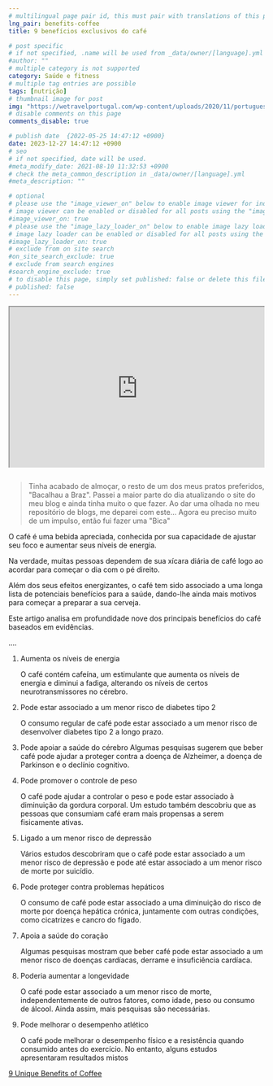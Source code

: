 ```yaml
---
# multilingual page pair id, this must pair with translations of this page. (This name must be unique)
lng_pair: benefits-coffee
title: 9 benefícios exclusivos do café

# post specific
# if not specified, .name will be used from _data/owner/[language].yml
#author: ""
# multiple category is not supported
category: Saúde e fitness
# multiple tag entries are possible
tags: [nutrição]
# thumbnail image for post
img: "https://wetravelportugal.com/wp-content/uploads/2020/11/portuguese-cafe-bica.jpg"
# disable comments on this page
comments_disable: true

# publish date  {2022-05-25 14:47:12 +0900}
date: 2023-12-27 14:47:12 +0900
# seo
# if not specified, date will be used.
#meta_modify_date: 2021-08-10 11:32:53 +0900
# check the meta_common_description in _data/owner/[language].yml
#meta_description: ""

# optional
# please use the "image_viewer_on" below to enable image viewer for individual pages or posts (_posts/ or [language]/_posts folders).
# image viewer can be enabled or disabled for all posts using the "image_viewer_posts: true" setting in _data/conf/main.yml.
#image_viewer_on: true
# please use the "image_lazy_loader_on" below to enable image lazy loader for individual pages or posts (_posts/ or [language]/_posts folders).
# image lazy loader can be enabled or disabled for all posts using the "image_lazy_loader_posts: true" setting in _data/conf/main.yml.
#image_lazy_loader_on: true
# exclude from on site search
#on_site_search_exclude: true
# exclude from search engines
#search_engine_exclude: true
# to disable this page, simply set published: false or delete this file
# published: false
---
```


<!-- note must use embeded link for youtube to allow -->
<div style="position:relative;padding-bottom:56.25%;padding-top:35px;height:0;margin-bottom:2em;overflow:hidden">
    <iframe style="position:absolute;top:0;left:0;width:100%;height:100%"  src="https://www.youtube.com/embed/LtIeu9Piz2Y?si=C1axuGlLDDBHwBZT" title="YouTube video player"  allowfullscreen>
    </iframe>
</div>

> Tinha acabado de almoçar, o resto de um dos meus pratos preferidos, "Bacalhau a Braz".
> Passei a maior parte do dia atualizando o site do meu blog e ainda tinha muito o que fazer.
> Ao dar uma olhada no meu repositório de blogs, me deparei com este...
> Agora eu preciso muito de um impulso, então fui fazer uma "Bica"

O café é uma bebida apreciada, conhecida por sua capacidade de ajustar seu foco e aumentar seus níveis de energia.

Na verdade, muitas pessoas dependem de sua xícara diária de café logo ao acordar para começar o dia com o pé direito.

Além dos seus efeitos energizantes, o café tem sido associado a uma longa lista de potenciais benefícios para a saúde, dando-lhe ainda mais motivos para começar a preparar a sua cerveja.

Este artigo analisa em profundidade nove dos principais benefícios do café baseados em evidências.

....

1. Aumenta os níveis de energia

   O café contém cafeína, um estimulante que aumenta os níveis de energia e diminui a fadiga, alterando os níveis de certos neurotransmissores no cérebro.

2. Pode estar associado a um menor risco de diabetes tipo 2

   O consumo regular de café pode estar associado a um menor risco de desenvolver diabetes tipo 2 a longo prazo.

3. Pode apoiar a saúde do cérebro
   Algumas pesquisas sugerem que beber café pode ajudar a proteger contra a doença de Alzheimer, a doença de Parkinson e o declínio cognitivo.

4. Pode promover o controle de peso

   O café pode ajudar a controlar o peso e pode estar associado à diminuição da gordura corporal. Um estudo também descobriu que as pessoas que consumiam café eram mais propensas a serem fisicamente ativas.

5. Ligado a um menor risco de depressão

   Vários estudos descobriram que o café pode estar associado a um menor risco de depressão e pode até estar associado a um menor risco de morte por suicídio.

6. Pode proteger contra problemas hepáticos

   O consumo de café pode estar associado a uma diminuição do risco de morte por doença hepática crónica, juntamente com outras condições, como cicatrizes e cancro do fígado.

7. Apoia a saúde do coração

   Algumas pesquisas mostram que beber café pode estar associado a um menor risco de doenças cardíacas, derrame e insuficiência cardíaca.

8. Poderia aumentar a longevidade

   O café pode estar associado a um menor risco de morte, independentemente de outros fatores, como idade, peso ou consumo de álcool. Ainda assim, mais pesquisas são necessárias.

9. Pode melhorar o desempenho atlético

   O café pode melhorar o desempenho físico e a resistência quando consumido antes do exercício. No entanto, alguns estudos apresentaram resultados mistos

[9 Unique Benefits of Coffee](https://www.healthline.com/nutrition/top-evidence-based-health-benefits-of-coffee#9.-May-enhance-athletic-performance)

<iframe width="560" height="315" src="" title="YouTube video player" frameborder="0" allow="accelerometer; autoplay; clipboard-write; encrypted-media; gyroscope; picture-in-picture; web-share" allowfullscreen></iframe>
